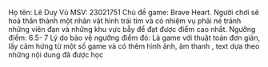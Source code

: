 Họ tên: Lê Duy Vũ
MSV: 23021751
Chủ đề game: Brave Heart. Người chơi sẽ hoá thân thành một nhân vật hình trái tim và có nhiệm vụ phải né tránh những viên đạn và những khu vực bẫy để đạt được điểm cao nhất.
Ngưỡng điểm: 6.5- 7
Lý do bảo vệ ngưỡng điểm đó: Là game với thuật toán đơn giản, lấy cảm hứng từ một số game và có thêm hình ảnh, âm thanh , text dựa theo những nội dung đã được học
